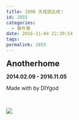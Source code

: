 ```yaml
---
title: 1000 天成就达成！
id: 2855
categories:
  - 事件簿
date: 2016-11-04 22:39:54
tags:
permalink: 2855 
---
```


<span style="font-size: 16pt;">**Anotherhome**</span> 

**2014.02.09 - 2016.11.05**

Made with  by DIYgod

&nbsp; 

![](/images/1000.jpg)